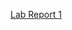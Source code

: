 [Lab Report 1](https://github.com/JoshuaSimpson1/cse15l-lab-reports/blob/main/Screenshot%202022-09-28%20003758.png?raw=true)
